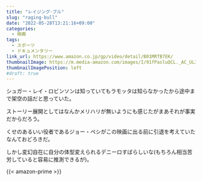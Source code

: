```yaml
---
title: "レイジング･ブル"
slug: "raging-bull"
date: "2022-05-28T13:21:16+09:00"
categories:
  - 映画
tags:
  - スポーツ
  - ドキュメンタリー
link_url: https://www.amazon.co.jp/gp/video/detail/B01MRTB7EK/
thumbnailImage: https://m.media-amazon.com/images/I/91fPasluQCL._AC_UL320_.jpg
thumbnailImagePosition: left
#draft: true
---
```

シュガー・レイ・ロビンソンは知っていてもラモッタは知らなかったから途中まで架空の話だと思っていた。
<!--more-->
ストーリー展開としてはなんかメリハリが無いようにも感じたがまあそれが事実だからだろう。

くせのあるいい役者であるジョー・ペシがこの映画に出る前に引退を考えていたなんておどろきだ。

しかし変幻自在に自分の体型変えられるデニーロすばらしいな(もちろん相当苦労していると容易に推測できるが)。

{{< amazon-prime >}}
